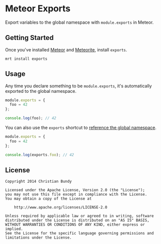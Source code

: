 Meteor Exports
==============

Export variables to the global namespace with `module.exports` in Meteor.

## Getting Started

Once you've installed [Meteor](https://www.meteor.com/) and [Meteorite](https://github.com/oortcloud/meteorite/), install `exports`.

```
mrt install exports
```

## Usage

Any time you declare something to be `module.exports`, it's automatically exported to the global namespace.

```js
module.exports = {
  foo = 42
};

console.log(foo); // 42
```

You can also use the `exports` shortcut to [reference the global namespace](http://nodejs.org/api/modules.html#modules_exports_alias).

```js
module.exports = {
  foo = 42
};

console.log(exports.foo); // 42
```

## License

```
Copyright 2014 Christian Bundy

Licensed under the Apache License, Version 2.0 (the "License");
you may not use this file except in compliance with the License.
You may obtain a copy of the License at

    http://www.apache.org/licenses/LICENSE-2.0

Unless required by applicable law or agreed to in writing, software
distributed under the License is distributed on an "AS IS" BASIS,
WITHOUT WARRANTIES OR CONDITIONS OF ANY KIND, either express or implied.
See the License for the specific language governing permissions and
limitations under the License.
```
